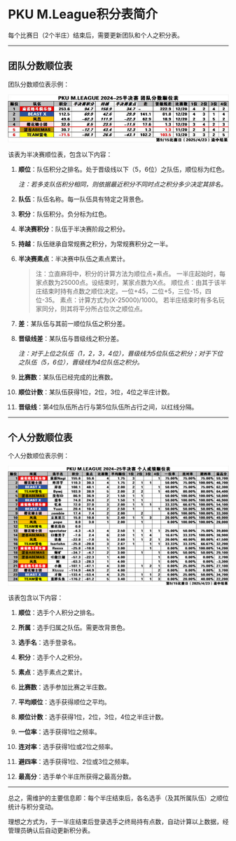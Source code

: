 # PKU M.League积分表简介

每个比赛日（2个半庄）结束后，需要更新团队和个人之积分表。

-----

## 团队分数顺位表

团队分数顺位表示例：

![团队分数顺位表示例](/功能设计/赛事介绍/积分表示例/team_pt_rank.jpg)

该表为半决赛顺位表，包含以下内容：

1. **顺位**：队伍积分之排名。处于晋级线以下（5，6位）之队伍，顺位标为红色。

    *注：若多支队伍积分相同，则依据最近积分不同时点之积分多少决定其排名。*

2. **队伍**：队伍名称。每一队伍具有特定之背景色。

3. **积分**：队伍积分。负分标为红色。

4. **半决赛积分**：队伍于半决赛阶段之积分。

5. **持越**：队伍继承自常规赛之积分，为常规赛积分之一半。

6. **半决赛素点**：半决赛中队伍之素点累计。

    > 注：立直麻将中，积分的计算方法为顺位点+素点。
    > 一半庄起始时，每家点数为25000点。设结束时，某家点数为X点。
    > 顺位点：由其于该半庄结束时持有点数之顺位决定。一位+45，二位+5，三位-15，四位-35。
    > 素点：计算方式为(X-25000)/1000。
    > 若半庄结束时有多名玩家同分，则其将平分所占位次之顺位点。

7. **差**：某队伍与其前一顺位队伍之积分差。

8. **晋级线差**：某队伍与晋级线之积分差。

    *注：对于上位之队伍（1，2，3，4位），晋级线为5位队伍之积分；对于下位之队伍（5，6位），晋级线为4位队伍之积分。*

9. **比赛数**：某队伍已经完成的比赛数。

10. **顺位计数**：某队伍获得1位，2位，3位，4位之半庄计数。

11. **晋级线**：第4位队伍所占行与第5位队伍所占行之间，以红线分隔。

-----

## 个人分数顺位表

个人分数顺位表示例：

![个人分数顺位表示例](/功能设计/赛事介绍/积分表示例/personal_pt_rank.png)

该表包含以下内容：

1. **顺位**：选手个人积分之排名。

2. **所属**：选手归属之队伍。需更改背景色。

3. **选手名**：选手登录名。

4. **积分**：选手个人之积分。

5. **素点**：选手素点之累计。

6. **比赛数**：选手参加比赛之半庄数。

7. **平均顺位**：选手获得顺位之平均。

8. **顺位计数**：选手获得1位，2位，3位，4位之半庄计数。

9. **一位率**：选手获得1位之频率。

10. **连对率**：选手获得1位或2位之频率。

11. **避四率**：选手获得1位、2位或3位之频率。

12. **最高分**：选手单个半庄所获得之最高分数。

-----

总之，需维护的主要信息即：每个半庄结束后，各名选手（及其所属队伍）之顺位统计与积分变动。

理想之方式为，于一半庄结束后登录选手之终局持有点数，自动计算以上数据，经管理员确认后自动更新积分表。

